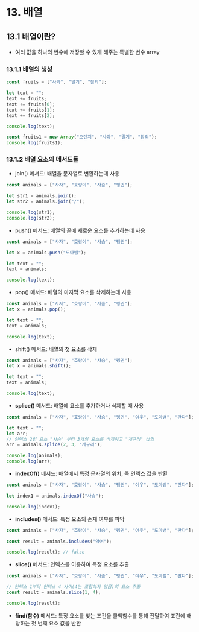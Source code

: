 # 13. 배열

## 13.1 배열이란?

- 여러 값을 하나의 변수에 저장할 수 있게 해주는 특별한 변수 array

### 13.1.1 배열의 생성

```js
const fruits = ["사과", "딸기", "참외"];

let text = "";
text += fruits;
text += fruits[0];
text += fruits[1];
text += fruits[2];

console.log(text);

const fruits1 = new Array("오렌지", "사과", "딸기", "참외");
console.log(fruits1);
```

### 13.1.2 배열 요소의 메서드들

- join() 메서드: 배열을 문자열로 변환하는데 사용

```js
const animals = ["사자", "호랑이", "사슴", "펭귄"];

let str1 = animals.join();
let str2 = animals.join("/");

console.log(str1);
console.log(str2);
```

- push() 메서드: 배열의 끝에 새로운 요소를 추가하는데 사용

```js
const animals = ["사자", "호랑이", "사슴", "펭귄"];

let x = animals.push("도마뱀");

let text = "";
text = animals;

console.log(text);
```

- pop() 메서드: 배열의 마지막 요소를 삭제하는데 사용

```js
const animals = ["사자", "호랑이", "사슴", "펭귄"];
let x = animals.pop();

let text = "";
text = animals;

console.log(text);
```

- shift() 메서드: 배열의 첫 요소를 삭제

```js
const animals = ["사자", "호랑이", "사슴", "펭귄"];
let x = animals.shift();

let text = "";
text = animals;

console.log(text);
```

- **splice()** 메서드: 배열에 요소를 추가하거나 삭제할 때 사용

```js
const animals = ["사자", "호랑이", "사슴", "펭귄", "여우", "도마뱀", "판다"];

let text = "";
let arr;
// 인덱스 2인 요소 "사슴" 부터 3개의 요소를 삭제하고 "개구리" 삽입
arr = animals.splice(2, 3, "개구리");

console.log(animals);
console.log(arr);
```

- **indexOf()** 메서드: 배열에서 특정 문자열의 위치, 즉 인덱스 값을 반환

```js
const animals = ["사자", "호랑이", "사슴", "펭귄", "여우", "도마뱀", "판다"];

let index1 = animals.indexOf("사슴");

console.log(index1);
```

- **includes()** 메서드: 특정 요소의 존재 여부를 파악

```js
const animals = ["사자", "호랑이", "사슴", "펭귄", "여우", "도마뱀", "판다"];

const result = animals.includes("악어");

console.log(result); // false
```

- **slice()** 메서드: 인덱스를 이용하여 특정 요소를 추출

```js
const animals = ["사자", "호랑이", "사슴", "펭귄", "여우", "도마뱀", "판다"];

// 인덱스 1부터 인덱스 4 사이(4는 포함하지 않음)의 요소 추출
const result = animals.slice(1, 4);

console.log(result);
```

- **find(함수)** 메서드: 특정 요소를 찾는 조건을 콜백함수를 통해 전달하여 조건에 해당하는 첫 번째 요소 값을 반환
